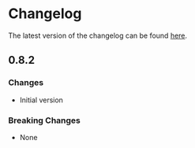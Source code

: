 # Changelog

The latest version of the changelog can be found [here](https://github.com/Azure/bicep-registry-modules/blob/main/avm/res/event-grid/domain/CHANGELOG.md).

## 0.8.2

### Changes

- Initial version

### Breaking Changes

- None

